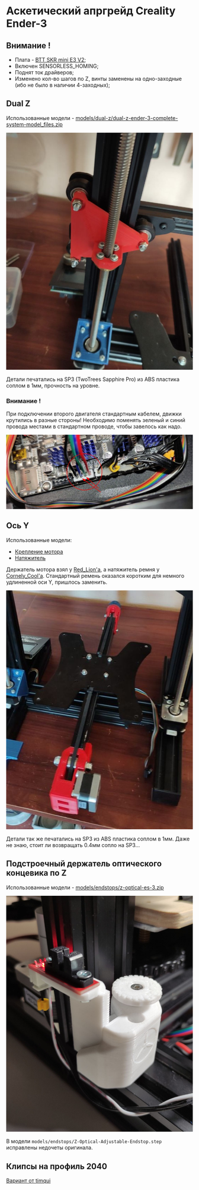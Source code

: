 # Аскетический апргрейд Creality Ender-3

## Внимание !

- Плата - [BTT SKR mini E3 V2](https://github.com/bigtreetech/BIGTREETECH-SKR-mini-E3.git);
- Включен SENSORLESS_HOMING;
- Поднят ток драйверов;
- Изменено кол-во шагов по Z, винты заменены на одно-заходные (ибо не было в наличии 4-заходных);

## Dual Z

Использованные модели - [models/dual-z/dual-z-ender-3-complete-system-model_files.zip](https://www.printables.com/model/195261-dual-z-ender-3-complete-system)

![dual-z-ender-3-complete-system-model_files.zip](ph/dual-z-1.jpg)

Детали печатались на SP3 (TwoTrees Sapphire Pro) из ABS пластика соплом в 1мм, прочность на уровне.

### Внимание !
При подключении второго двигателя стандартным кабелем, движки крутились в разные стороны! Необходимо поменять зеленый и синий провода местами в стандартном проводе, чтобы завелось как надо.

![swap_wirez](ph/z-mot-wiring.jpg)

## Ось Y

Использованные модели:
- [Крепление мотора](https://www.thingiverse.com/thing:5137055)
- [Натяжитель](https://www.thingiverse.com/thing:3097972)

Держатель мотора взял у [Red_Lion'a](https://www.thingiverse.com/red_lion/designs), а натяжитель ремня у [Cornely_Cool'a](https://www.thingiverse.com/cornely_cool/designs). Стандартный ремень оказался коротким для немного удлиненной оси Y, пришлось заменить.

![OY](ph/oy.jpg)

Детали так же печатались на SP3 из ABS пластика соплом в 1мм. Даже не знаю, стоит ли возвращать 0.4мм сопло на SP3...


## Подстроечный держатель оптического концевика по Z

Использованные модели - [models/endstops/z-optical-es-3.zip](https://www.thingiverse.com/thing:4827423)

![z-optical-es-3.zip](ph/z-opt-es.jpg)

В модели `models/endstops/Z-Optical-Adjustable-Endstop.step` исправлены недочеты оригинала.

## Клипсы на профиль 2040 

[Вариант от timqui](https://www.printables.com/model/44685-display-ribbon-cable-clip-ender-3)
